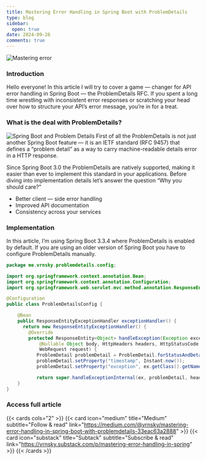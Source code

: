 ```yaml
---
title: Mastering Error Handling in Spring Boot with ProblemDetails
type: blog
sidebar:
  open: true
date: 2024-09-26
comments: true
---
```


![Mastering error](/images/mastering-errors/mastering-error-1.png "Image by author")

### Introduction
Hello everyone! In this article I will try to cover a game — changer for
API error handling in Spring Boot — the ProblemDetails RFC.
If you spent a long time wrestling with inconsistent error responses
or scratching your head over how to structure your API’s error message,
you’re in for a treat.

### What is the deal with ProblemDetails?
![Spring Boot and Problem Details](/images/mastering-errors/mastering-error-2.png "Spring Boot + ProblemDetails")
First of all the ProblemDetails is not just another Spring Boot feature — it is an IETF standard (RFC 9457) that defines a “problem detail” as a way to carry machine-readable details error in a HTTP response.

Since Spring Boot 3.0 the ProblemDetails are natively supported, making it easier than ever to implement this standard in your applications. Before diving
into implementation details let’s answer the question “Why you should care?”

- Better client — side error handling
- Improved API documentation
- Consistency across your services

### Implementation
In this article, I’m using Spring Boot 3.3.4 where ProblemDetails is enabled by default. If you are using an older
version of Spring Boot you have to configure ProblemDetails manually.

```java {filename="ProblemDetailsConfig.java"}
package me.vrnsky.problemdetails.config;

import org.springframework.context.annotation.Bean;
import org.springframework.context.annotation.Configuration;
import org.springframework.web.servlet.mvc.method.annotation.ResponseEntityExceptionHandler;

@Configuration
public class ProblemDetailsConfig {

    @Bean
    public ResponseEntityExceptionHandler exceptionHandler() {
      return new ResponseEntityExceptionHandler() {
        @Override
        protected ResponseEntity<Object> handleException(Exception exception,
            @Nullable Object body, HttpHeaders headers, HttpStatusCode statusCode,
            WebRequest request) {
           ProblemDetail problemDetail = ProblemDetail.forStatusAndDetail(statusCode, ex.getMessage());
           problemDetail.setProperty("timestamp", Instant.now());
           problemDetail.setProperty("exception", ex.getClass().getName());

           return super.handleExceptionInternal(ex, problemDetail, headers, statusCode, request);
    }
}
```

### Access full article
{{< cards cols="2" >}}
{{< card icon="medium" title="Medium" subtitle="Follow & read" link="https://medium.com/@vrnsky/mastering-error-handling-in-spring-boot-with-problemdetails-33eac63a2888" >}}
{{< card icon="substack" title="Subtack" subtitle="Subscribe & read" link="https://vrnsky.substack.com/p/mastering-error-handling-in-spring" >}}
{{< /cards >}}
